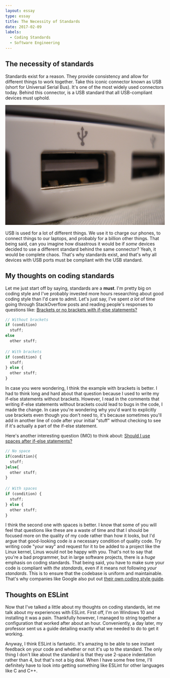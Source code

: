 ```yaml
---
layout: essay
type: essay
title: The Necessity of Standards
date: 2017-02-09
labels:
  - Coding Standards
  - Software Engineering
---
```


## The necessity of standards 
Standards exist for a reason. They provide consistency and allow for different things to work together. Take this iconic connector known as USB (short for Universal Serial Bus). It's one of the most widely used connectors today. Behind this connector, is a USB standard that all USB-compliant devices must uphold.

<img class="ui medium image" src="../images/usb-port.jpg">

USB is used for a lot of different things. We use it to charge our phones, to connect things to our laptops, and probably for a billion other things. That being said, can you imagine how disastrous it would be if *some* devices decided to use a different standard behind the same connector? Yeah, it would be complete chaos. That's why standards exist, and that's why all devices with USB ports must be compliant with the USB standard.

## My thoughts on coding standards
Let me just start off by saying, standards are a **must**. I'm pretty big on coding style and I've probably invested more hours researching about good coding style than I'd care to admit. Let's just say, I've spent *a lot* of time going through StackOverflow posts and reading people's responses to questions like: [Brackets or no brackets with if-else statements?](http://stackoverflow.com/questions/2125066/is-it-bad-practice-to-use-an-if-statement-without-brackets)

```javascript
// Without brackets
if (condition)
  stuff;
else 
  other stuff;

// With brackets
if (condition) {
  stuff;
} else {
  other stuff;
}
```

In case you were wondering, I think the example with brackets is better. I had to think long and hard about that question because I used to write my if-else statements without brackets. However, I read in the comments that writing if-else statements without brackets could lead to bugs in the code, I made the change. In case you're wondering why you'd want to explicitly use brackets even though you don't need to, it's because sometimes you'll add in another line of code after your initial "stuff" without checking to see if it's actually a part of the if-else statement.

Here's another interesting question (IMO) to think about: [Should I use spaces after if-else statements?](http://stackoverflow.com/questions/4368055/coding-style-advice-rationales-for-placing-spaces-in-control-statements-with-c)

```javascript
// No space
if(condition){
  stuff;
}else{
  other stuff;
}

// With spaces
if (condition) {
  stuff;
} else {
  other stuff;
}
```

I think the second one with spaces is better. I know that some of you will feel that questions like these are a waste of time and that I should be focused more on the quality of my code rather than how it looks, but I'd argue that good-looking code *is* a necessary condition of quality code. Try writing code "your way" and request for it to be added to a project like the Linux kernel, Linus would not be happy with you. That's not to say that you're a bad programmer, but in large software projects, there is a *huge* emphasis on coding standards. That being said, you have to make sure your code is compliant with *the standards*, even if it means not following *your standards*. This is to ensure that the codebase is uniform and maintainable. That's why companies like Google also put out [their own coding style guide](https://google.github.io/styleguide/cppguide.html).

## Thoughts on ESLint
Now that I've talked a little about my thoughts on coding standards, let me talk about my experiences with ESLint. First off, I'm on Windows 10 and installing it was a pain. Thankfully however, I managed to string together a configuration that worked after about an hour. Conveniently, a day later, my professor sent us a guide detailing exactly what we needed to do to get it working.

Anyway, I think ESLint is fantastic. It's amazing to be able to see instant feedback on your code and whether or not it's up to the standard. The only thing I don't like about the standard is that they use 2-space indentation rather than 4, but that's not a big deal. When I have some free time, I'll definitely have to look into getting something like ESLint for other languages like C and C++.

